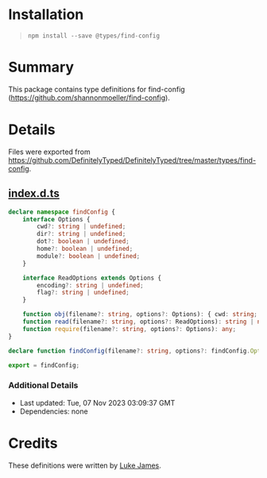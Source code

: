 # Installation
> `npm install --save @types/find-config`

# Summary
This package contains type definitions for find-config (https://github.com/shannonmoeller/find-config).

# Details
Files were exported from https://github.com/DefinitelyTyped/DefinitelyTyped/tree/master/types/find-config.
## [index.d.ts](https://github.com/DefinitelyTyped/DefinitelyTyped/tree/master/types/find-config/index.d.ts)
````ts
declare namespace findConfig {
    interface Options {
        cwd?: string | undefined;
        dir?: string | undefined;
        dot?: boolean | undefined;
        home?: boolean | undefined;
        module?: boolean | undefined;
    }

    interface ReadOptions extends Options {
        encoding?: string | undefined;
        flag?: string | undefined;
    }

    function obj(filename?: string, options?: Options): { cwd: string; dir: string; path: string } | null;
    function read(filename?: string, options?: ReadOptions): string | null;
    function require(filename?: string, options?: Options): any;
}

declare function findConfig(filename?: string, options?: findConfig.Options): string | null;

export = findConfig;

````

### Additional Details
 * Last updated: Tue, 07 Nov 2023 03:09:37 GMT
 * Dependencies: none

# Credits
These definitions were written by [Luke James](https://github.com/itslukej).
